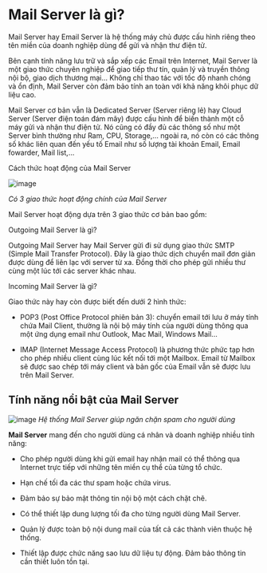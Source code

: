 # Mail Server là gì?

Mail Server hay Email Server là hệ thống máy chủ được cấu hình riêng theo tên miền của doanh nghiệp dùng để gửi và nhận thư điện tử.

Bên cạnh tính năng lưu trữ và sắp xếp các Email trên Internet, Mail Server là một giao thức chuyên nghiệp để giao tiếp thư tín, quản lý và truyền thông nội bộ, giao dịch thương mại… Không chỉ thao tác với tốc độ nhanh chóng và ổn định, Mail Server còn đảm bảo tính an toàn với khả năng khôi phục dữ liệu cao.

Mail Server cơ bản vẫn là Dedicated Server (Server riêng lẻ) hay Cloud Server (Server điện toán đám mây) được cấu hình để biến thành một cỗ máy gửi và nhận thư điện tử. Nó cũng có đầy đủ các thông số như một Server bình thường như Ram, CPU, Storage,… ngoài ra, nó còn có các thông số khác liên quan đến yếu tố Email như số lượng tài khoản Email, Email fowarder, Mail list,…

Cách thức hoạt động của Mail Server

![image](https://user-images.githubusercontent.com/62273292/161193888-254ae71a-a3a8-4b21-a645-932684cef8ca.png)

*Có 3 giao thức hoạt động chính của Mail Server*

Mail Server hoạt động dựa trên 3 giao thức cơ bản bao gồm:

Outgoing Mail Server là gì?

Outgoing Mail Server hay Mail Server gửi đi sử dụng giao thức SMTP (Simple Mail Transfer Protocol). Đây là giao thức dịch chuyển mail đơn giản được dùng để liên lạc với server từ xa. Đồng thời cho phép gửi nhiều thư cùng một lúc tới các server khác nhau.

Incoming Mail Server là gì?

Giao thức này hay còn được biết đến dưới 2 hình thức:

- POP3 (Post Office Protocol phiên bản 3): chuyển email tới lưu ở máy tính chứa Mail Client, thường là nội bộ máy tính của người dùng thông qua một ứng dụng email như Outlook, Mac Mail, Windows Mail…


- IMAP (Internet Message Access Protocol) là phương thức phức tạp hơn cho phép nhiều client cùng lúc kết nối tới một Mailbox. Email từ Mailbox sẽ được sao chép tới máy client và bản gốc của Email vẫn sẽ được lưu trên Mail Server.

## Tính năng nổi bật của Mail Server

![image](https://user-images.githubusercontent.com/62273292/161237513-35636ce4-a982-4b62-a1da-ff37e8d6d9cd.png)
*Hệ thống Mail Server giúp ngăn chặn spam cho người dùng*

**Mail Server** mang đến cho người dùng cá nhân và doanh nghiệp nhiều tính năng:

- Cho phép người dùng khi gửi email hay nhận mail có thể thông qua Internet trực tiếp với những tên miền cụ thể của từng tổ chức.

- Hạn chế tối đa các thư spam hoặc chứa virus.

- Đảm bảo sự bảo mật thông tin nội bộ một cách chặt chẽ.

- Có thể thiết lập dung lượng tối đa cho từng người dùng Mail Server.

- Quản lý được toàn bộ nội dung mail của tất cả các thành viên thuộc hệ thống.

- Thiết lập được chức năng sao lưu dữ liệu tự động. Đảm bảo thông tin cần thiết luôn tồn tại.

















